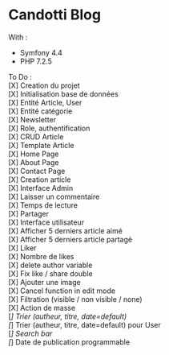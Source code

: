 # Candotti Blog  
  
With :  
- Symfony 4.4  
- PHP 7.2.5  
  
To Do :  
[X] Creation du projet  
[X] Initialisation base de données  
[X] Entité Article, User  
[X] Entité catégorie  
[X] Newsletter  
[X] Role, authentification  
[X] CRUD Article  
[X] Template Article  
[X] Home Page  
[X] About Page  
[X] Contact Page  
[X] Creation article  
[X] Interface Admin  
[X] Laisser un commentaire  
[X] Temps de lecture    
[X] Partager  
[X] Interface utilisateur  
[X] Afficher 5 derniers article aimé  
[X] Afficher 5 derniers article partagé  
[X] Liker  
[X] Nombre de likes        
[X] delete author variable        
[X] Fix like / share double      
[X] Ajouter une image  
[X] Cancel function in edit mode   
[X] Filtration (visible / non visible / none)   
[X] Action de masse    
[_] Trier (autheur, titre, date=default)   
[_] Trier (autheur, titre, date=default) pour User   
[_] Search bar    
[_] Date de publication programmable    

